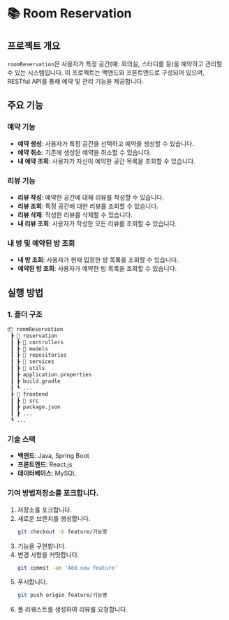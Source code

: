 # 📚 Room Reservation

## 프로젝트 개요

`roomReservation`은 사용자가 특정 공간(예: 회의실, 스터디룸 등)을 예약하고 관리할 수 있는 시스템입니다. 이 프로젝트는 백엔드와 프론트엔드로 구성되어 있으며, RESTful API를 통해 예약 및 관리 기능을 제공합니다.

## 주요 기능

### 예약 기능

- **예약 생성**: 사용자가 특정 공간을 선택하고 예약을 생성할 수 있습니다.
- **예약 취소**: 기존에 생성된 예약을 취소할 수 있습니다.
- **내 예약 조회**: 사용자가 자신이 예약한 공간 목록을 조회할 수 있습니다.

### 리뷰 기능

- **리뷰 작성**: 예약한 공간에 대해 리뷰를 작성할 수 있습니다.
- **리뷰 조회**: 특정 공간에 대한 리뷰를 조회할 수 있습니다.
- **리뷰 삭제**: 작성한 리뷰를 삭제할 수 있습니다.
- **내 리뷰 조회**: 사용자가 작성한 모든 리뷰를 조회할 수 있습니다.

### 내 방 및 예약된 방 조회

- **내 방 조회**: 사용자가 현재 입장한 방 목록을 조회할 수 있습니다.
- **예약된 방 조회**: 사용자가 예약한 방 목록을 조회할 수 있습니다.

## 실행 방법

### 1. 폴더 구조
```bash
📦 roomReservation
 ┣ 📂 reservation
 ┃ ┣ 📂 controllers
 ┃ ┣ 📂 models
 ┃ ┣ 📂 repositories
 ┃ ┣ 📂 services
 ┃ ┣ 📂 utils
 ┃ ┣ application.properties
 ┃ ┣ build.gradle
 ┃ ┗ ...
 ┣ 📂 frontend
 ┃ ┣ 📂 src
 ┃ ┣ package.json
 ┃ ┣ ...
 ┗ ...
```

### 기술 스택
- **백엔드**: Java, Spring Boot  
- **프론트엔드**: React.js  
- **데이터베이스**: MySQL  

### 기여 방법저장소를 포크합니다.
1. 저장소를 포크합니다.
2. 새로운 브랜치를 생성합니다.
   ```bash
   git checkout -b feature/기능명
   ```
3. 기능을 구현합니다.
4. 변경 사항을 커밋합니다.
   ```bash
   git commit -am 'Add new feature'
   ```
5. 푸시합니다.
   ```bash
   git push origin feature/기능명
   ```
6. 풀 리퀘스트를 생성하여 리뷰를 요청합니다.
